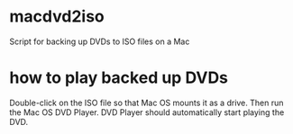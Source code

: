 # macdvd2iso
Script for backing up DVDs to ISO files on a Mac

# how to play backed up DVDs
Double-click on the ISO file so that Mac OS mounts it as a drive. Then run the Mac OS DVD Player. DVD Player should automatically start playing the DVD.
